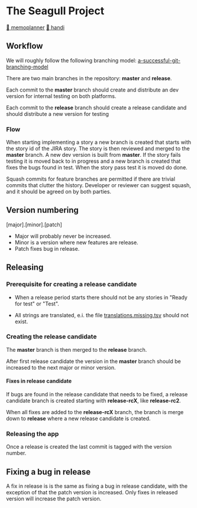# The Seagull Project

[:calendar: memoplanner](https://github.com/abilia/seagull/tree/master/memoplanner/)
[:blue_book: handi](https://github.com/abilia/seagull/tree/master/handi/)

## Workflow

We will roughly follow the following branching model: [a-successful-git-branching-model](https://nvie.com/posts/a-successful-git-branching-model/)

There are two main branches in the repository: **master** and **release**.

Each commit to the **master** branch should create and distribute an dev version for internal testing on both platforms.

Each commit to the **release** branch should create a release candidate and should distribute a new version for testing

### Flow

When starting implementing a story a new branch is created that starts with the story id of the JIRA story. The story is then reviewed and merged to the **master** branch. A new dev version is built from **master**. If the story fails testing it is moved back to in progress and a new branch is created that fixes the bugs found in test. When the story pass test it is moved do done.

Squash commits for feature branches are permitted if there are trivial commits that clutter the history. Developer or reviewer can suggest squash, and it should be agreed on by both parties.

## Version numbering

[major].[minor].[patch]

- Major will probably never be increased.
- Minor is a version where new features are release.
- Patch fixes bug in release.

## Releasing

### Prerequisite for creating a release candidate

- When a release period starts there should not be any stories in "Ready for test" or "Test".

- All strings are translated, e.i. the file [translations.missing.tsv](https://github.com/abilia/seagull/blob/master/memoplanner/lib/i18n/translations.missing.tsv) should not exist.

### Creating the release candidate

The **master** branch is then merged to the **release** branch.

After first release candidate the version in the **master** branch should be increased to the next major or minor version.

#### Fixes in release candidate

If bugs are found in the release candidate that needs to be fixed, a release candidate branch is created starting with **release-rcX**, like **release-rc2**.

When all fixes are added to the **release-rcX** branch, the branch is merge down to **release** where a new release candidate is created.

### Releasing the app

Once a release is created the last commit is tagged with the version number.

## Fixing a bug in release

A fix in release is is the same as fixing a bug in release candidate, with the exception of that the patch version is increased. Only fixes in released version will increase the patch version.
